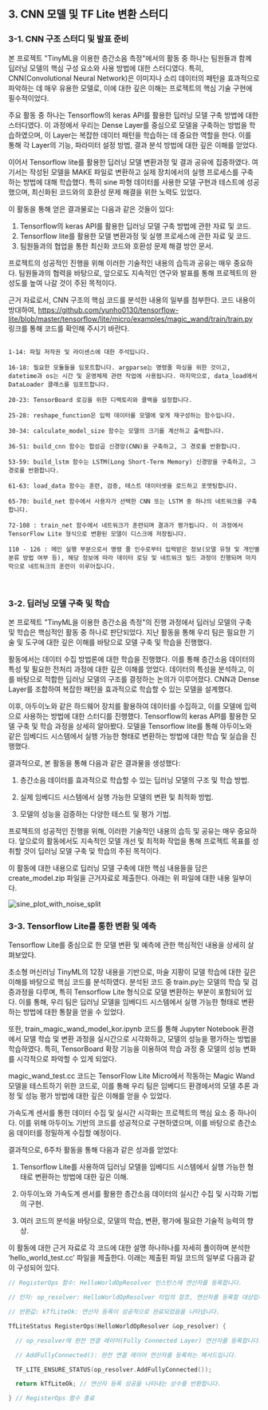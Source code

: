 ## 3. CNN 모델 및 TF Lite 변환 스터디

### 3-1. **CNN 구조 스터디 및 발표 준비**

본 프로젝트 "TinyML을 이용한 층간소음 측정"에서의 활동 중 하나는 팀원들과 함께 딥러닝 모델의 핵심 구성 요소와 사용 방법에 대한 스터디였다. 특히, CNN(Convolutional Neural Network)은 이미지나 소리 데이터의 패턴을 효과적으로 파악하는 데 매우 유용한 모델로, 이에 대한 깊은 이해는 프로젝트의 핵심 기술 구현에 필수적이었다.

주요 활동 중 하나는 Tensorflow의 keras API를 활용한 딥러닝 모델 구축 방법에 대한 스터디였다. 이 과정에서 우리는 Dense Layer를 중심으로 모델을 구축하는 방법을 학습하였으며, 이 Layer는 복잡한 데이터 패턴을 학습하는 데 중요한 역할을 한다. 이를 통해 각 Layer의 기능, 파라미터 설정 방법, 결과 분석 방법에 대한 깊은 이해를 얻었다.

이어서 Tensorflow lite를 활용한 딥러닝 모델 변환과정 및 결과 공유에 집중하였다. 여기서는 작성된 모델을 MAKE 파일로 변환하고 실제 장치에서의 실행 프로세스를 구축하는 방법에 대해 학습했다. 특히 sine 파형 데이터를 사용한 모델 구현과 테스트에 성공했으며, 최신화된 코드와의 호환성 문제 해결을 위한 노력도 있었다.

이 활동을 통해 얻은 결과물로는 다음과 같은 것들이 있다:

1. Tensorflow의 keras API를 활용한 딥러닝 모델 구축 방법에 관한 자료 및 코드.
2. Tensorflow lite를 활용한 모델 변환과정 및 실행 프로세스에 관한 자료 및 코드.
3. 팀원들과의 협업을 통한 최신화 코드와 호환성 문제 해결 방안 문서.

프로젝트의 성공적인 진행을 위해 이러한 기술적인 내용의 습득과 공유는 매우 중요하다. 팀원들과의 협력을 바탕으로, 앞으로도 지속적인 연구와 발표를 통해 프로젝트의 완성도를 높여 나갈 것이 주된 목적이다.

근거 자료로서, CNN 구조의 핵심 코드를 분석한 내용의 일부를 첨부한다. 코드 내용이 방대하여, https://github.com/yunho0130/tensorflow-lite/blob/master/tensorflow/lite/micro/examples/magic_wand/train/train.py 링크를 통해 코드를 확인해 주시기 바란다.

```

1-14: 파일 저작권 및 라이센스에 대한 주석입니다.

16-18: 필요한 모듈들을 임포트합니다. argparse는 명령줄 파싱을 위한 것이고, datetime과 os는 시간 및 운영체제 관련 작업에 사용됩니다. 마지막으로, data_load에서 DataLoader 클래스를 임포트합니다.

20-23: TensorBoard 로깅을 위한 디렉토리와 콜백을 설정합니다.

25-28: reshape_function은 입력 데이터를 모델에 맞게 재구성하는 함수입니다.

30-34: calculate_model_size 함수는 모델의 크기를 계산하고 출력합니다.

36-51: build_cnn 함수는 합성곱 신경망(CNN)을 구축하고, 그 경로를 반환합니다.

53-59: build_lstm 함수는 LSTM(Long Short-Term Memory) 신경망을 구축하고, 그 경로를 반환합니다.

61-63: load_data 함수는 훈련, 검증, 테스트 데이터셋을 로드하고 포맷팅합니다.

65-70: build_net 함수에서 사용자가 선택한 CNN 또는 LSTM 중 하나의 네트워크를 구축합니다.

72-108 : train_net 함수에서 네트워크가 훈련되며 결과가 평가됩니다. 이 과정에서 TensorFlow Lite 형식으로 변환된 모델이 디스크에 저장됩니다.

110 - 126 : 메인 실행 부분으로서 명령 줄 인수로부터 입력받은 정보(모델 유형 및 개인별 분류 방법 여부 등), 해당 정보에 따라 데이터 로딩 및 네트워크 빌드 과정이 진행되며 마지막으로 네트워크의 훈련이 이루어집니다.

```

<br>

### 3-2. 딥러닝 모델 구축 및 학습

본 프로젝트 "TinyML을 이용한 층간소음 측정"의 진행 과정에서 딥러닝 모델의 구축 및 학습은 핵심적인 활동 중 하나로 판단되었다. 지난 활동을 통해 우리 팀은 필요한 기술 및 도구에 대한 깊은 이해를 바탕으로 모델 구축 및 학습을 진행했다.

활동에서는 데이터 수집 방법론에 대한 학습을 진행했다. 이를 통해 층간소음 데이터의 특성 및 필요한 전처리 과정에 대한 깊은 이해를 얻었다. 데이터의 특성을 분석하고, 이를 바탕으로 적합한 딥러닝 모델의 구조를 결정하는 논의가 이루어졌다. CNN과 Dense Layer를 조합하여 복잡한 패턴을 효과적으로 학습할 수 있는 모델을 설계했다.

이후, 아두이노와 같은 하드웨어 장치를 활용하여 데이터를 수집하고, 이를 모델에 입력으로 사용하는 방법에 대한 스터디를 진행했다. Tensorflow의 keras API를 활용한 모델 구축 및 학습 과정을 상세히 알아봤다. 모델을 Tensorflow lite를 통해 아두이노와 같은 임베디드 시스템에서 실행 가능한 형태로 변환하는 방법에 대한 학습 및 실습을 진행했다.

결과적으로, 본 활동을 통해 다음과 같은 결과물을 생성했다:

1. 층간소음 데이터를 효과적으로 학습할 수 있는 딥러닝 모델의 구조 및 학습 방법.

2. 실제 임베디드 시스템에서 실행 가능한 모델의 변환 및 최적화 방법.

3. 모델의 성능을 검증하는 다양한 테스트 및 평가 기법.

프로젝트의 성공적인 진행을 위해, 이러한 기술적인 내용의 습득 및 공유는 매우 중요하다. 앞으로의 활동에서도 지속적인 모델 개선 및 최적화 작업을 통해 프로젝트 목표를 성취할 것이 딥러닝 모델 구축 및 학습의 주된 목적이다.

이 활동에 대한 내용으로 딥러닝 모델 구축에 대한 핵심 내용들을 담은 create_model.zip 파일을 근거자료로 제출한다. 아래는 위 파일에 대한 내용 일부이다.

<img src="https://raw.githubusercontent.com/jaewonE/define_floor_noise/main/images/sine_plot_with_noise_split.png" alt="sine_plot_with_noise_split">

<br>

### 3-3. **Tensorflow Lite를 통한 변환 및 예측**

Tensorflow Lite를 중심으로 한 모델 변환 및 예측에 관한 핵심적인 내용을 상세히 살펴보았다.

초소형 머신러닝 TinyML의 12장 내용을 기반으로, 마술 지팡이 모델 학습에 대한 깊은 이해를 바탕으로 핵심 코드를 분석하였다. 분석된 코드 중 train.py는 모델의 학습 및 검증과정을 다루며, 특히 Tensorflow Lite 형식으로 모델 변환하는 부분이 포함되어 있다. 이를 통해, 우리 팀은 딥러닝 모델을 임베디드 시스템에서 실행 가능한 형태로 변환하는 방법에 대한 통찰을 얻을 수 있었다.

또한, train_magic_wand_model_kor.ipynb 코드를 통해 Jupyter Notebook 환경에서 모델 학습 및 변환 과정을 실시간으로 시각화하고, 모델의 성능을 평가하는 방법을 학습하였다. 특히, TensorBoard 확장 기능을 이용하여 학습 과정 중 모델의 성능 변화를 시각적으로 파악할 수 있게 되었다.

magic_wand_test.cc 코드는 TensorFlow Lite Micro에서 작동하는 Magic Wand 모델을 테스트하기 위한 코드로, 이를 통해 우리 팀은 임베디드 환경에서의 모델 추론 과정 및 성능 평가 방법에 대한 깊은 이해를 얻을 수 있었다.

가속도계 센서를 통한 데이터 수집 및 실시간 시각화는 프로젝트의 핵심 요소 중 하나이다. 이를 위해 아두이노 기반의 코드를 성공적으로 구현하였으며, 이를 바탕으로 층간소음 데이터를 정밀하게 수집할 예정이다.

결과적으로, 6주차 활동을 통해 다음과 같은 성과를 얻었다:

1. Tensorflow Lite를 사용하여 딥러닝 모델을 임베디드 시스템에서 실행 가능한 형태로 변환하는 방법에 대한 깊은 이해.

2. 아두이노와 가속도계 센서를 활용한 층간소음 데이터의 실시간 수집 및 시각화 기법의 구현.

3. 여러 코드의 분석을 바탕으로, 모델의 학습, 변환, 평가에 필요한 기술적 능력의 향상.

이 활동에 대한 근거 자료로 각 코드에 대한 설명 하나하나를 자세히 풀이하며 분석한 ‘hello_world_test.cc’ 파일을 제출한다. 이래는 제출된 파일 코드의 일부로 다음과 같이 구성되어 있다.

```cpp
// RegisterOps 함수: HelloWorldOpResolver 인스턴스에 연산자를 등록합니다.

// 인자: op_resolver: HelloWorldOpResolver 타입의 참조, 연산자를 등록할 대상입니다.

// 반환값: kTfLiteOk: 연산자 등록이 성공적으로 완료되었음을 나타냅니다.

TfLiteStatus RegisterOps(HelloWorldOpResolver &op_resolver) {

  // op_resolver에 완전 연결 레이어(Fully Connected Layer) 연산자를 등록합니다.

  // AddFullyConnected(): 완전 연결 레이어 연산자를 등록하는 메서드입니다.

  TF_LITE_ENSURE_STATUS(op_resolver.AddFullyConnected());

  return kTfLiteOk; // 연산자 등록 성공을 나타내는 상수를 반환합니다.

} // RegisterOps 함수 종료

```
